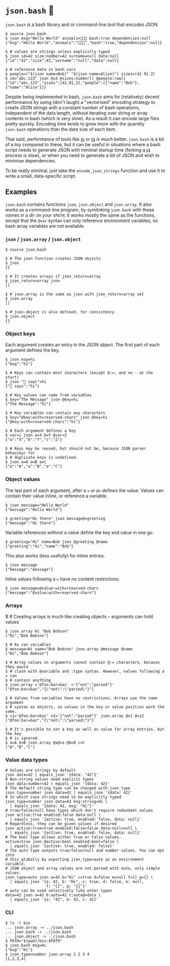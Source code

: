 # `json.bash` 🦬

`json.bash` is a bash library and or command-line tool that encodes JSON.

```console tesh-session="intro" tesh-setup=".tesh-setup"
$ source json.bash
$ json msg="Hello World" animals=🦬🐂🐃 bash:true dependencies:null
{"msg":"Hello World","animals":"🦬🐂🐃","bash":true,"dependencies":null}

$ # values are strings unless explicitly typed
$ json id=42 size:number=42 surname=null data:null
{"id":"42","size":42,"surname":"null","data":null}

$ # reference data in bash vars
$ people=("$(json name=Bob)" "$(json name=Alice)") sizes=(42 91 2)
$ id="abc.123" json @id @sizes:number[] @people:raw[]
{"id":"abc.123","sizes":[42,91,2],"people":[{"name":"Bob"},{"name":"Alice"}]}
```

Despite being implemented in bash, `json.bash` aims for (relatively) decent
performance by using (don't laugh) a "vectorised" encoding strategy to create
JSON strings with a constant number of bash operations, independent of the data
length, without iterating over string or array contents in bash (which is very
slow). As a result it can encode large files pretty quickly. Encoding time tends
to grow more with the quantity `json.bash` operations than the data size of each
item.

That said, performance of tools like [jo] or [jq] is much better. `json.bash` is
a bit of a toy compared to these, but it can be useful in situations where a
bash script needs to generate JSON with minimal startup time (forking a jq
process is slow), or when you need to generate a bit of JSON and wish to
minimise dependencies.

To be really minimal, just take the `encode_json_strings` function and use it to
write a small, data-specific script.

## Examples

`json.bash` contains functions `json`, `json.object` and `json.array`. It also
works as a command-line program, by symlinking `json.bash` with these names in a
dir on your `$PATH`. It works mostly the same as the functions, except that the
`@var` syntax can only reference environment variables, so bash array variables
are not available.

### `json` / `json.array` / `json.object`

```console tesh-session="examples" tesh-setup=".tesh-setup"
$ source json.bash

$ # The json function creates JSON objects
$ json
{}

$ # It creates arrays if json_return=array
$ json_return=array json
[]

$ # json.array is the same as json with json_return=array set
$ json.array
[]

$ # json.object is also defined, for consistency
$ json.object
{}
```

### Object keys

Each argument creates an entry in the JSON object. The first part of each
argument defines the key.

```console tesh-session="examples" tesh-setup=".tesh-setup"
$ json msg=hi
{"msg":"hi"}

$ # Keys can contain most characters (except @:=, and no - at the start)
$ json "🦬 says"=hi
{"🦬 says":"hi"}

$ # Key values can come from variables
$ key="The Message" json @key=hi
{"The Message":"hi"}

$ # Key variables can contain any characters
$ key="@key:with=reserved-chars" json @key=hi
{"@key:with=reserved-chars":"hi"}

$ # Each argument defines a key
$ var=c json a=X b=Y @var=Z
{"a":"X","b":"Y","c":"Z"}

$ # Keys may be reused, but should not be, because JSON parser behaviour for
$ # duplicate keys is undefined.
$ json a=A a=B a=C
{"a":"A","a":"B","a":"C"}
```

### Object values

The last part of each argument, after a `=` or `@=` defines the value. Values
can contain their value inline, or reference a variable.

```console tesh-session="examples"
$ json message="Hello World"
{"message":"Hello World"}

$ greeting="Hi there" json message@=greeting
{"message":"Hi there"}
```

Variable references without a value define the key and value in one go.

```console tesh-session="examples"
$ greeting="Hi" name=Bob json @greeting @name
{"greeting":"Hi","name":"Bob"}
```

This also works (less usefully) for inline entries.

```console tesh-session="examples"
$ json message
{"message":"message"}
```

Inline values following a `=` have no content restrictions.

```console tesh-session="examples"
$ json message=@value:with=reserved-chars
{"message":"@value:with=reserved-chars"}
```

### Arrays

$ # Creating arrays is much like creating objects – arguments can hold values

```console tesh-session="examples" tesh-setup=".tesh-setup"
$ json.array Hi "Bob Bobson"
["Hi","Bob Bobson"]

$ # As can variables
$ message=Hi name="Bob Bobson" json.array @message @name
["Hi","Bob Bobson"]

$ # Array values in arguments cannot contain @:= characters, because they would
$ # clash with @variable and :type syntax. However, values following a = can
$ # contain anything
$ json.array ='@foo:bar=baz' ='{"not":"parsed"}'
["@foo:bar=baz","{\"not\":\"parsed\"}"]

$ # Values from variables have no restrictions. Arrays use the same argument
$ # syntax as objects, so values in the key or value position work the same.
$ s1='@foo:bar=baz' s2='{"not":"parsed"}' json.array @s1 @=s2
["@foo:bar=baz","{\"not\":\"parsed\"}"]

$ # It's possible to set a key as well as value for array entries, but the key
$ # is ignored.
$ a=A b=B json.array @a@=a @b=B c=C
["A","B","C"]
```

### Value data types

```console tesh-session="examples" tesh-setup=".tesh-setup"
# Values are strings by default
json data=42 | equals_json '{data: "42"}'
# Non-string values need explicit types
json data:number=42 | equals_json '{data: 42}'
# The default string type can be changed with json_type
json_type=number json data=42 | equals_json '{data: 42}'
# In which case strings need to be explicitly typed
json_type=number json data=42 msg:string=Hi \
  | equals_json '{data: 42, msg: "Hi"}'
# true/false/null have types which don't require redundant values
json active:true enabled:false data:null \
  | equals_json '{active: true, enabled: false, data: null}'
# Regardless, they can be given values if desired
json active:true=true enabled:false=false data:null=null \
  | equals_json '{active: true, enabled: false, data: null}'
# The bool type allows either true or false values.
active=true json @active:bool enabled:bool=false \
  | equals_json '{active: true, enabled: false}'
# The auto type outputs true/false/null and number values. You can opt into
# this globally by exporting json_type=auto as an environment variable.
# JSON object and array values are not parsed with auto, only simple values.
json_type=auto json a=42 b="Hi" c=true d=false e=null f=[] g={} \
  | equals_json '{a: 42, b: "Hi", c: true, d: false, e: null,
                  f: "[]", g: "{}"}'
# auto can be used selectively like other types
data=42 json a=42 b:auto=42 c:auto@=data \
  | equals_json '{a: "42", b: 42, c: 42}'
```

### CLI

```console tesh-session="cli" tesh-setup=".tesh-setup"
$ ls -l bin
... json.array -> ../json.bash
... json.bash -> ../json.bash
... json.object -> ../json.bash
$ PATH="$(pwd)/bin:$PATH"
$ json.bash msg=Hi
{"msg":"Hi"}
$ json_type=number json.array 1 2 3 4
[1,2,3,4]
```

[jo]: https://github.com/jpmens/jo
[jq]: https://github.com/jqlang/jq
